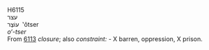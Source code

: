 <body>
  <p>H6115<br>  עצר  <br> עוֹצֶר  ‎  ‛ôtser  <br><i>o‘-tser </i><br>From <a href="h6113.htm">6113</a>  <i>closure</i>; also <i>constraint: - </i> X barren, oppression, X prison.<br></p>
 </body>